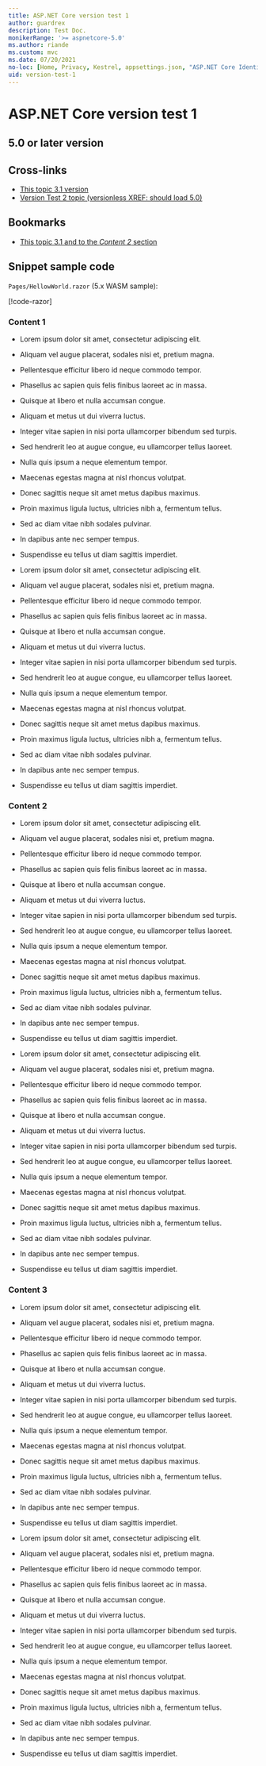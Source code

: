```yaml
---
title: ASP.NET Core version test 1
author: guardrex
description: Test Doc.
monikerRange: '>= aspnetcore-5.0'
ms.author: riande
ms.custom: mvc
ms.date: 07/20/2021
no-loc: [Home, Privacy, Kestrel, appsettings.json, "ASP.NET Core Identity", cookie, Cookie, Blazor, "Blazor Server", "Blazor WebAssembly", "Identity", "Let's Encrypt", Razor, SignalR, Development, Staging, Production]
uid: version-test-1
---
```

# ASP.NET Core version test 1

## 5.0 or later version

## Cross-links

* [This topic 3.1 version](?view=aspnetcore-3.1&preserve-view=true)
* [Version Test 2 topic (versionless XREF: should load 5.0)](xref:version-test-2)

## Bookmarks

* [This topic 3.1 and to the *Content 2* section](?view=aspnetcore-3.1&preserve-view=true#content-2)

## Snippet sample code

`Pages/HellowWorld.razor` (5.x WASM sample):

[!code-razor[](~/blazor/common/samples/5.x/BlazorSample_WebAssembly/Pages/index/HelloWorld.razor)]

### Content 1

* Lorem ipsum dolor sit amet, consectetur adipiscing elit.

* Aliquam vel augue placerat, sodales nisi et, pretium magna.
* Pellentesque efficitur libero id neque commodo tempor.
* Phasellus ac sapien quis felis finibus laoreet ac in massa.

* Quisque at libero et nulla accumsan congue.
* Aliquam et metus ut dui viverra luctus.
* Integer vitae sapien in nisi porta ullamcorper bibendum sed turpis.
* Sed hendrerit leo at augue congue, eu ullamcorper tellus laoreet.
* Nulla quis ipsum a neque elementum tempor.
* Maecenas egestas magna at nisl rhoncus volutpat.

* Donec sagittis neque sit amet metus dapibus maximus.

* Proin maximus ligula luctus, ultricies nibh a, fermentum tellus.
* Sed ac diam vitae nibh sodales pulvinar.
* In dapibus ante nec semper tempus.
* Suspendisse eu tellus ut diam sagittis imperdiet.

* Lorem ipsum dolor sit amet, consectetur adipiscing elit.

* Aliquam vel augue placerat, sodales nisi et, pretium magna.
* Pellentesque efficitur libero id neque commodo tempor.
* Phasellus ac sapien quis felis finibus laoreet ac in massa.

* Quisque at libero et nulla accumsan congue.
* Aliquam et metus ut dui viverra luctus.
* Integer vitae sapien in nisi porta ullamcorper bibendum sed turpis.
* Sed hendrerit leo at augue congue, eu ullamcorper tellus laoreet.
* Nulla quis ipsum a neque elementum tempor.
* Maecenas egestas magna at nisl rhoncus volutpat.

* Donec sagittis neque sit amet metus dapibus maximus.

* Proin maximus ligula luctus, ultricies nibh a, fermentum tellus.
* Sed ac diam vitae nibh sodales pulvinar.
* In dapibus ante nec semper tempus.
* Suspendisse eu tellus ut diam sagittis imperdiet.


### Content 2

* Lorem ipsum dolor sit amet, consectetur adipiscing elit.

* Aliquam vel augue placerat, sodales nisi et, pretium magna.
* Pellentesque efficitur libero id neque commodo tempor.
* Phasellus ac sapien quis felis finibus laoreet ac in massa.

* Quisque at libero et nulla accumsan congue.
* Aliquam et metus ut dui viverra luctus.
* Integer vitae sapien in nisi porta ullamcorper bibendum sed turpis.
* Sed hendrerit leo at augue congue, eu ullamcorper tellus laoreet.
* Nulla quis ipsum a neque elementum tempor.
* Maecenas egestas magna at nisl rhoncus volutpat.

* Donec sagittis neque sit amet metus dapibus maximus.

* Proin maximus ligula luctus, ultricies nibh a, fermentum tellus.
* Sed ac diam vitae nibh sodales pulvinar.
* In dapibus ante nec semper tempus.
* Suspendisse eu tellus ut diam sagittis imperdiet.

* Lorem ipsum dolor sit amet, consectetur adipiscing elit.

* Aliquam vel augue placerat, sodales nisi et, pretium magna.
* Pellentesque efficitur libero id neque commodo tempor.
* Phasellus ac sapien quis felis finibus laoreet ac in massa.

* Quisque at libero et nulla accumsan congue.
* Aliquam et metus ut dui viverra luctus.
* Integer vitae sapien in nisi porta ullamcorper bibendum sed turpis.
* Sed hendrerit leo at augue congue, eu ullamcorper tellus laoreet.
* Nulla quis ipsum a neque elementum tempor.
* Maecenas egestas magna at nisl rhoncus volutpat.

* Donec sagittis neque sit amet metus dapibus maximus.

* Proin maximus ligula luctus, ultricies nibh a, fermentum tellus.
* Sed ac diam vitae nibh sodales pulvinar.
* In dapibus ante nec semper tempus.
* Suspendisse eu tellus ut diam sagittis imperdiet.

### Content 3

* Lorem ipsum dolor sit amet, consectetur adipiscing elit.

* Aliquam vel augue placerat, sodales nisi et, pretium magna.
* Pellentesque efficitur libero id neque commodo tempor.
* Phasellus ac sapien quis felis finibus laoreet ac in massa.

* Quisque at libero et nulla accumsan congue.
* Aliquam et metus ut dui viverra luctus.
* Integer vitae sapien in nisi porta ullamcorper bibendum sed turpis.
* Sed hendrerit leo at augue congue, eu ullamcorper tellus laoreet.
* Nulla quis ipsum a neque elementum tempor.
* Maecenas egestas magna at nisl rhoncus volutpat.

* Donec sagittis neque sit amet metus dapibus maximus.

* Proin maximus ligula luctus, ultricies nibh a, fermentum tellus.
* Sed ac diam vitae nibh sodales pulvinar.
* In dapibus ante nec semper tempus.
* Suspendisse eu tellus ut diam sagittis imperdiet.

* Lorem ipsum dolor sit amet, consectetur adipiscing elit.

* Aliquam vel augue placerat, sodales nisi et, pretium magna.
* Pellentesque efficitur libero id neque commodo tempor.
* Phasellus ac sapien quis felis finibus laoreet ac in massa.

* Quisque at libero et nulla accumsan congue.
* Aliquam et metus ut dui viverra luctus.
* Integer vitae sapien in nisi porta ullamcorper bibendum sed turpis.
* Sed hendrerit leo at augue congue, eu ullamcorper tellus laoreet.
* Nulla quis ipsum a neque elementum tempor.
* Maecenas egestas magna at nisl rhoncus volutpat.

* Donec sagittis neque sit amet metus dapibus maximus.

* Proin maximus ligula luctus, ultricies nibh a, fermentum tellus.
* Sed ac diam vitae nibh sodales pulvinar.
* In dapibus ante nec semper tempus.
* Suspendisse eu tellus ut diam sagittis imperdiet.
